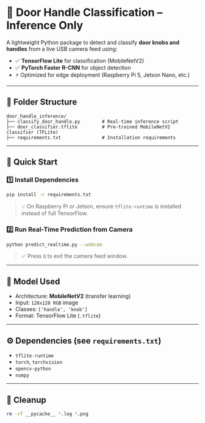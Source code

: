 # 🚪 Door Handle Classification – Inference Only

A lightweight Python package to detect and classify **door knobs and handles** from a live USB camera feed using:

- ✅ **TensorFlow Lite** for classification (MobileNetV2)
- ✅ **PyTorch Faster R-CNN** for object detection
- ⚡ Optimized for edge deployment (Raspberry Pi 5, Jetson Nano, etc.)

---

## 📁 Folder Structure

```
door_handle_inference/
├── classify_door_handle.py        # Real-time inference script
├── door_classifier.tflite         # Pre-trained MobileNetV2 classifier (TFLite)
├── requirements.txt               # Installation requirements
```

---

## 🚀 Quick Start

### 1️⃣ Install Dependencies

```bash
pip install -r requirements.txt
```

> 💡 On Raspberry Pi or Jetson, ensure `tflite-runtime` is installed instead of full TensorFlow.

### 2️⃣ Run Real-Time Prediction from Camera

```bash
python predict_realtime.py --webcam
```

> ✅ Press `Q` to exit the camera feed window.

---

## 🧠 Model Used

- Architecture: **MobileNetV2** (transfer learning)
- Input: `128x128 RGB` image
- Classes: `['handle', 'knob']`
- Format: TensorFlow Lite (`.tflite`)

---

## ⚙️ Dependencies (see `requirements.txt`)

- `tflite-runtime`
- `torch`, `torchvision`
- `opencv-python`
- `numpy`

---


## 🧼 Cleanup
```bash
rm -rf __pycache__ *.log *.png
```
